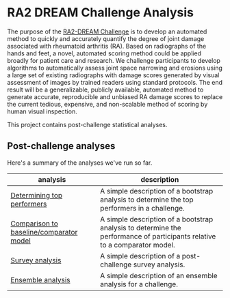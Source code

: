 
# RA2 DREAM Challenge Analysis
The purpose of the [RA2-DREAM Challenge](https://www.synapse.org/#!Synapse:syn20545111/wiki/594083) is to develop an automated method to quickly and accurately quantify the degree of joint damage associated with rheumatoid arthritis (RA). Based on radiographs of the hands and feet, a novel, automated scoring method could be applied broadly for patient care and research. We challenge participants to develop algorithms to automatically assess joint space narrowing and erosions using a large set of existing radiographs with damage scores generated by visual assessment of images by trained readers using standard protocols. The end result will be a generalizable, publicly available, automated method to generate accurate, reproducible and unbiased RA damage scores to replace the current tedious, expensive, and non-scalable method of scoring by human visual inspection.

This project contains post-challenge statistical analyses.

## Post-challenge analyses
Here's a summary of the analyses we've run so far. 

|analysis|description|
|--|--|
|[Determining top performers](https://sage-bionetworks-challenges.github.io/challenge-analysis/analysis/determine-top-performers.html)|A simple description of a bootstrap analysis to determine the top performers in a challenge.|
|[Comparison to baseline/comparator model](https://sage-bionetworks-challenges.github.io/challenge-analysis/analysis/compare-models-to-baseline.html)|A simple description of a bootstrap analysis to determine the performance of participants relative to a comparator model.|
|[Survey analysis](https://sage-bionetworks-challenges.github.io/challenge-analysis/analysis/survey-analysis.html)|A simple description of a post-challenge survey analysis.|
|[Ensemble analysis](https://sage-bionetworks-challenges.github.io/challenge-analysis/analysis/ensemble-analysis.html)|A simple description of an ensemble analysis for a challenge.|
